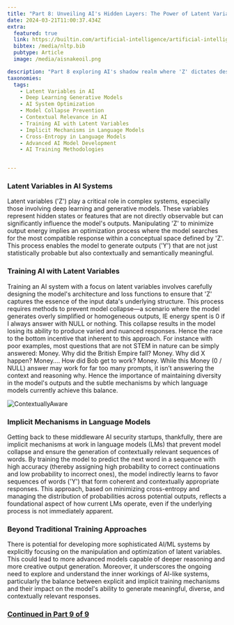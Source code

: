 ```yaml
---
title: "Part 8: Unveiling AI's Hidden Layers: The Power of Latent Variables"
date: 2024-03-21T11:00:37.434Z
extra:
  featured: true
  link: https://builtin.com/artificial-intelligence/artificial-intelligence-cybersecurity
  bibtex: /media/nltp.bib
  pubtype: Article
  image: /media/aisnakeoil.png

description: "Part 8 exploring AI's shadow realm where 'Z' dictates destiny, guiding systems from hollow echoes to rich dialogues. Can the unseen forces within AI break the cycle of 'Money' answers, or will creativity collapse under uniformity's weight?"
taxonomies:
  tags:
    - Latent Variables in AI
    - Deep Learning Generative Models
    - AI System Optimization
    - Model Collapse Prevention
    - Contextual Relevance in AI
    - Training AI with Latent Variables
    - Implicit Mechanisms in Language Models
    - Cross-Entropy in Language Models
    - Advanced AI Model Development
    - AI Training Methodologies


---
```

### **Latent Variables in AI Systems**

Latent variables ('Z') play a critical role in complex systems, especially those involving deep learning and generative models. These variables represent hidden states or features that are not directly observable but can significantly influence the model's outputs. Manipulating 'Z' to minimize output energy implies an optimization process where the model searches for the most compatible response within a conceptual space defined by 'Z'. This process enables the model to generate outputs ('Y') that are not just statistically probable but also contextually and semantically meaningful.

### **Training AI with Latent Variables**

Training an AI system with a focus on latent variables involves carefully designing the model's architecture and loss functions to ensure that 'Z' captures the essence of the input data's underlying structure. This process requires methods to prevent model collapse—a scenario where the model generates overly simplified or homogeneous outputs, IE energy spent is 0 if I always answer with NULL or nothing.  This collapse results in the model losing its ability to produce varied and nuanced responses.  Hence the race to the bottom incentive that inherent to this approach.  For instance with poor examples, most questions that are not STEM in nature can be simply answered: Money.  Why did the British Empire fall?  Money.  Why did X happen?  Money….  How did Bob get to work?  Money.   While this Money (0 / NULL) answer may work for far too many prompts, it isn’t answering the context and reasoning why.  Hence the importance of maintaining diversity in the model's outputs and the subtle mechanisms by which language models currently achieve this balance.

![ContextuallyAware](/media/racebottom.png)

### **Implicit Mechanisms in Language Models**

Getting back to these middleware AI security startups, thankfully, there are implicit mechanisms at work in language models (LMs) that prevent model collapse and ensure the generation of contextually relevant sequences of words. By training the model to predict the next word in a sequence with high accuracy (thereby assigning high probability to correct continuations and low probability to incorrect ones), the model indirectly learns to favor sequences of words ('Y') that form coherent and contextually appropriate responses. This approach, based on minimizing cross-entropy and managing the distribution of probabilities across potential outputs, reflects a foundational aspect of how current LMs operate, even if the underlying process is not immediately apparent.

### **Beyond Traditional Training Approaches**

There is potential for developing more sophisticated AI/ML systems by explicitly focusing on the manipulation and optimization of latent variables. This could lead to more advanced models capable of deeper reasoning and more creative output generation. Moreover, it underscores the ongoing need to explore and understand the inner workings of AI-like systems, particularly the balance between explicit and implicit training mechanisms and their impact on the model's ability to generate meaningful, diverse, and contextually relevant responses.

### [Continued in Part 9 of 9](../snake-oil9/)
